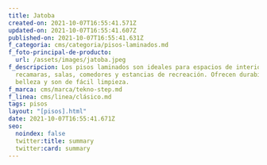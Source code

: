 ```yaml
---
title: Jatoba
created-on: 2021-10-07T16:55:41.571Z
updated-on: 2021-10-07T16:55:41.607Z
published-on: 2021-10-07T16:55:41.631Z
f_categoria: cms/categoria/pisos-laminados.md
f_foto-principal-de-producto:
  url: /assets/images/jatoba.jpeg
f_descripcion: Los pisos laminados son ideales para espacios de interior como
  recamaras, salas, comedores y estancias de recreación. Ofrecen durabilidad,
  belleza y son de fácil limpieza.
f_marca: cms/marca/tekno-step.md
f_linea: cms/linea/clásico.md
tags: pisos
layout: "[pisos].html"
date: 2021-10-07T16:55:41.671Z
seo:
  noindex: false
  twitter:title: summary
  twitter:card: summary
---
```

